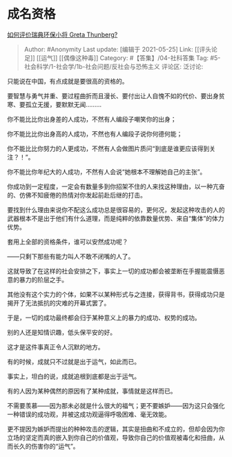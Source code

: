 # 成名资格
[如何评价瑞典环保小将 Greta Thunberg?](https://www.zhihu.com/question/341415289/answer/839986641)

> Author: #Anonymity
> Last update: [编辑于 2021-05-25]
> Link: [[评头论足]] [[运气]] [[偶像这种毒]]
> Category: #【答集】/04-社科答集
> Tag: #5-社会科学/1-社会学/1b-社会问题/反社会与恐怖主义
> 评论区:
> 泛讨论:

只能说在中国，有点成就是要很高的资格的。

要智慧与勇气并重、要过程曲折而且漫长、要付出让人自愧不如的代价、要出身贫寒、要孤立无援，要默默无闻………

你不能比比你出身差的人成功，不然有人编段子嘲笑你的出身；

你不能比比你出身高的人成功，不然也有人编段子说你何德何能；

你不能比比你努力的人更成功，不然有人会做图片质问“到底是谁更应该得到关注？！”。

你不能比你年纪大的人成功，不然有人会说“她根本不理解她自己的主张”。

你成功到一定程度，一定会有数量多到你招架不住的人来找这种理由，以一种亢奋的、仿佛不知疲倦的热情对你发起前赴后继的打击。

要找到什么理由来说你不配这么成功总是很容易的，更何况，发起这种攻击的人的武器根本不是出于他们有什么道理，而是纯粹的依靠数量优势、来自“集体”的体力优势。

套用上全部的资格条件，谁可以安然成功呢？

——只剩下那些有能力叫人不敢不闭嘴的人了。

这就导致了在这样的社会安排之下，事实上一切的成功都会被垄断在手握能震慑恶意的暴力的阶层之手。

其他没有这个实力的个体，如果不以某种形式与之连接，获得背书，获得成功只是揭开了无法抵抗的灾难的开幕式罢了。

于是，一切的成功最终都会归于某种意义上的暴力的成功、权势的成功。

别的人还是知情识趣，低头保平安的好。

这才是这件事真正令人沉默的地方。

有的时候，成就只不过就是出于运气，如此而已。

事实上，坦白的说，成就追根到底都是出于运气。

有的人因为某种偶然的原因有了某种成就，事情就是这样而已。

不需要羡慕——因为那未必就是什么很大的福气；更不要嫉妒——因为这只会强化一种错误的成功观，并被这成功观逼得呼吸困难、毫无效能。

更不提因为嫉妒而提出的种种攻击的逻辑，其实是扭曲和不成立的，但却会因为你立场的坚定而真的嵌入到你自己的价值观，导致你自己的价值观被毒化和扭曲，从而长久的伤害你的“运气”。

